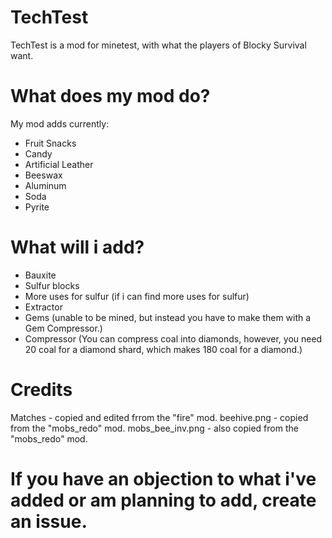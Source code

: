 # TechTest
TechTest is a mod for minetest, with what the players of Blocky Survival want.
# What does my mod do?

My mod adds currently:

- Fruit Snacks
- Candy
- Artificial Leather
- Beeswax
- Aluminum
- Soda
- Pyrite

# What will i add?

- Bauxite
- Sulfur blocks
- More uses for sulfur (if i can find more uses for sulfur)
- Extractor
- Gems (unable to be mined, but instead you have to make them with a Gem Compressor.)
- Compressor (You can compress coal into diamonds, however, you need 20 coal for a diamond shard, which makes 180 coal for a diamond.)

# Credits
Matches - copied and edited frrom the "fire" mod.
beehive.png - copied from the "mobs_redo" mod.
mobs_bee_inv.png - also copied from the "mobs_redo" mod.

# If you have an objection to what i've added or am planning to add, create an issue.
